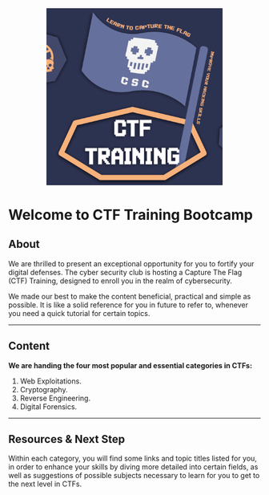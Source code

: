 
<div align="center">
	<img style="width:70%" src="logo.png">
</div>


# Welcome to CTF Training Bootcamp


## About

We are thrilled to present an exceptional opportunity for you to fortify your digital defenses. The cyber security club is hosting a Capture The Flag (CTF) Training, designed to enroll you in the realm of cybersecurity.

We made our best to make the content beneficial, practical and simple as possible. It is like a solid reference for you in future to refer to, whenever you need a quick tutorial for certain topics.

---
## Content

**We are handing the four most popular and essential categories in CTFs:**

1. Web Exploitations.
2. Cryptography.
3. Reverse Engineering.
4. Digital Forensics.

---

## Resources & Next Step

Within each category, you will find some links and topic titles listed for you, in order to enhance your skills by diving more detailed into certain fields, as well as suggestions of possible subjects necessary  to learn for you to get to the next level in CTFs.

